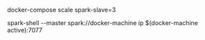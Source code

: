 

docker-compose scale spark-slave=3


spark-shell --master spark://docker-machine ip $(docker-machine active):7077
